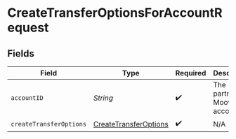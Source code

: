 # CreateTransferOptionsForAccountRequest


## Fields

| Field                                                                     | Type                                                                      | Required                                                                  | Description                                                               |
| ------------------------------------------------------------------------- | ------------------------------------------------------------------------- | ------------------------------------------------------------------------- | ------------------------------------------------------------------------- |
| `accountID`                                                               | *String*                                                                  | :heavy_check_mark:                                                        | The partner's Moov account ID.                                            |
| `createTransferOptions`                                                   | [CreateTransferOptions](../../models/components/CreateTransferOptions.md) | :heavy_check_mark:                                                        | N/A                                                                       |